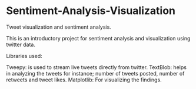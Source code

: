 # Sentiment-Analysis-Visualization
Tweet visualization and sentiment analysis.

This is an introductory project for sentiment analysis and visualization using twitter data.

Libraries used:

Tweepy:  is used to stream live tweets directly from twitter.
TextBlob: helps in analyzing the tweets for instance; number of tweets posted, number of retweets and tweet likes.
Matplotlib: For visualizing the findings.

